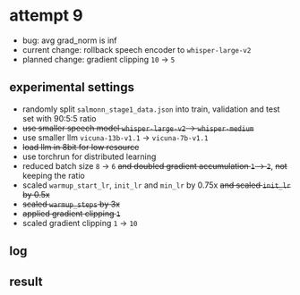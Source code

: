 # attempt 9

- bug: avg grad_norm is inf
- current change: rollback speech encoder to `whisper-large-v2`
- planned change: gradient clipping `10` &rarr; `5`

## experimental settings
- randomly split `salmonn_stage1_data.json` into train, validation and test set with 90:5:5 ratio
- ~~use smaller speech model `whisper-large-v2` &rarr; `whisper-medium`~~
- use smaller llm `vicuna-13b-v1.1` &rarr; `vicuna-7b-v1.1`
- ~~load llm in 8bit for low resource~~
- use torchrun for distributed learning
- reduced batch size `8` &rarr; `6` ~~and doubled gradient accumulation `1` &rarr; `2`~~, ~~not~~ keeping the ratio
- scaled `warmup_start_lr`, `init_lr` and `min_lr` by 0.75x ~~and scaled `init_lr` by 0.5x~~
- ~~scaled `warmup_steps` by 3x~~
- ~~applied gradient clipping `1`~~
- scaled gradient clipping `1` &rarr; `10`

## log

## result
